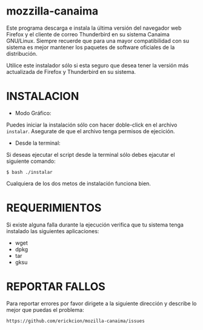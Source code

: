 mozzilla-canaima
================

Este programa descarga e instala la última versión del navegador web Firefox y
el cliente de correo Thunderbird en su sistema Canaima GNU/Linux. Siempre
recuerde que para una mayor compatibilidad con su sistema es mejor mantener los
paquetes de software oficiales de la distribución.

Utilice este instalador sólo si esta seguro que desea tener la versión
más actualizada de Firefox y Thunderbird en su sistema.

# INSTALACION

- Modo Gráfico:

Puedes iniciar la instalación sólo con hacer doble-click en el archivo
`instalar`. Asegurate de que el archivo tenga permisos de ejecición.

- Desde la terminal:

Si deseas ejecutar el script desde la terminal sólo debes ejacutar el
siguiente comando:

    $ bash ./instalar

Cualquiera de los dos metos de instalación funciona bien.

# REQUERIMIENTOS

Si existe alguna falla durante la ejecución verifica que tu sistema
tenga instalado las siguientes aplicaciones:

 - wget
 - dpkg
 - tar
 - gksu

# REPORTAR FALLOS

Para reportar errores por favor dirigete a la siguiente dirección y describe lo
mejor que puedas el problema:

    https://github.com/erickcion/mozilla-canaima/issues
